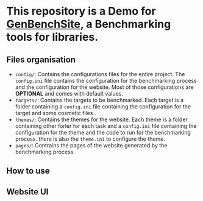 # This repository is a Demo for [**GenBenchSite**](https://github.com/White-On/BenchSite), a Benchmarking tools for libraries.

## Files organisation

- `config/`: Contains the configurations files for the entire project. The `config.ini` file contains the configuration for the benchmarking process and the configuration for the website. Most of those configurations are **OPTIONAL** and comes with default values.
- `targets/`: Contains the targets to be benchmarked. Each target is a folder containing a `config.ini` file containing the configuration for the target and some cosmetic files .
- `themes/`: Contains the themes for the website. Each theme is a folder containing other forler for each task and a `config.ini` file containing the configuration for the theme and the code to run for the benchmarking process. there is also the `theme.ini` to configure the theme.
- `pages/`: Contrains the pages of the website generated by the benchmarking process.

## How to use

## Website UI